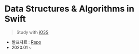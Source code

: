 # Data Structures & Algorithms in Swift
  > Study with [iO3S](https://github.com/iO3S)
  
  - 발표자료 : [Repo](https://github.com/iO3S/DataStructures-Algorithm)
  - 2020.01 ~  
